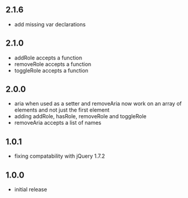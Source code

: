 ## 2.1.6
  * add missing var declarations

## 2.1.0
  * addRole accepts a function
  * removeRole accepts a function
  * toggleRole accepts a function

## 2.0.0
  * aria when used as a setter and removeAria now work on an array of elements
    and not just the first element
  * adding addRole, hasRole, removeRole and toggleRole
  * removeAria accepts a list of names

## 1.0.1
 * fixing compatability with jQuery 1.7.2

## 1.0.0
  * initial release
